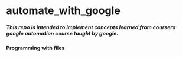 # automate_with_google
##### This repo is intended to implement concepts learned from coursera google automation course taught by google.
#### Programming with files
